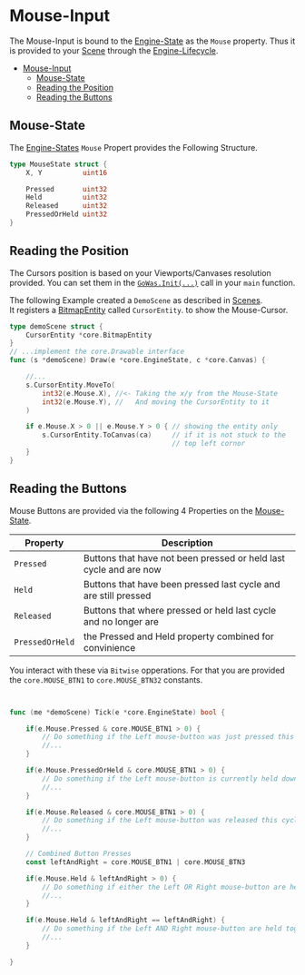 # Mouse-Input

The Mouse-Input is bound to the [Engine-State](./reference/EngineState.md) as
the `Mouse` property.
Thus it is provided to your [Scene](./Scenes.md) through the
[Engine-Lifecycle](./EngineLifecycle.md).

<!-- TOC -->

- [Mouse-Input](#mouse-input)
    - [Mouse-State](#mouse-state)
    - [Reading the Position](#reading-the-position)
    - [Reading the Buttons](#reading-the-buttons)

<!-- /TOC -->


## Mouse-State

The [Engine-States](./reference/EngineState.md) `Mouse` Propert provides the
Following Structure.

```go
type MouseState struct {
    X, Y          uint16

    Pressed       uint32
    Held          uint32
    Released      uint32
    PressedOrHeld uint32
}
```

## Reading the Position

The Cursors position is based on your Viewports/Canvases resolution provided.
You can set them in the [`GoWas.Init(...)`](./Engine.md) call in your `main`
function.

The following Example created a `DemoScene` as described in
[Scenes](./Scenes.md).\
It registers a [BitmapEntity](./reference/BitmapEntity.md) called
`CursorEntity`. to show the Mouse-Cursor.

```go
type demoScene struct {
    CursorEntity *core.BitmapEntity
}
// ...implement the core.Drawable interface
func (s *demoScene) Draw(e *core.EngineState, c *core.Canvas) {

    //...
    s.CursorEntity.MoveTo(
        int32(e.Mouse.X), //<- Taking the x/y from the Mouse-State
        int32(e.Mouse.Y), //   And moving the CursorEntity to it
    )

    if e.Mouse.X > 0 || e.Mouse.Y > 0 { // showing the entity only
        s.CursorEntity.ToCanvas(ca)     // if it is not stuck to the
                                        // top left cornor
    }
}
```

## Reading the Buttons

Mouse Buttons are provided via the following 4 Properties on the
[Mouse-State](#mouse-state).

| Property        | Description                                                       |
|-----------------|-------------------------------------------------------------------|
| `Pressed`       | Buttons that have not been pressed or held last cycle and are now |
| `Held`          | Buttons that have been pressed last cycle and are still pressed   |
| `Released`      | Buttons that where pressed or held last cycle and no longer are   |
| `PressedOrHeld` | the Pressed and Held property combined for convinience            |

You interact with these via `Bitwise` opperations. For that you are provided 
the `core.MOUSE_BTN1` to `core.MOUSE_BTN32` constants.

```go


func (me *demoScene) Tick(e *core.EngineState) bool {

    if(e.Mouse.Pressed & core.MOUSE_BTN1 > 0) {
        // Do something if the Left mouse-button was just pressed this cycle 
        //...
    }

    if(e.Mouse.PressedOrHeld & core.MOUSE_BTN1 > 0) {
        // Do something if the Left mouse-button is currently held down 
        //...
    }

    if(e.Mouse.Released & core.MOUSE_BTN1 > 0) {
        // Do something if the Left mouse-button was released this cycle
        //...
    }

    // Combined Button Presses
    const leftAndRight = core.MOUSE_BTN1 | core.MOUSE_BTN3

    if(e.Mouse.Held & leftAndRight > 0) {
        // Do something if either the Left OR Right mouse-button are held
        //...
    }

    if(e.Mouse.Held & leftAndRight == leftAndRight) {
        // Do something if the Left AND Right mouse-button are held together
        //...
    }

}

```



